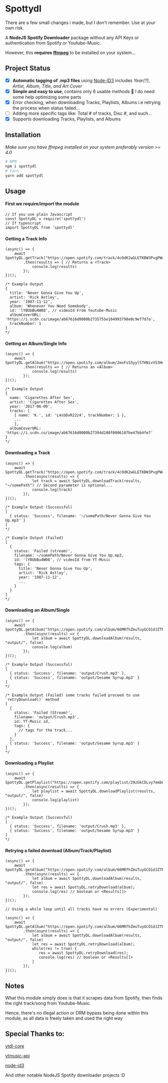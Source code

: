# Spottydl

There are a few small changes i made, but I don't remember.  Use at your own risk.

A **NodeJS Spotify Downloader** package without any API Keys or authentication from Spotify or Youtube-Music.

However, this **requires [ffmpeg](https://ffmpeg.org/download.html)** to be installed on your system...

## Project Status

- [x] **Automatic tagging of .mp3 files** using [Node-ID3](https://github.com/Zazama/node-id3) includes _Year(?), Artist, Album, Title, and Art Cover_
- [x] **Simple and easy to use**, contains only 6 usable methods 🤔 I do need some help optimizing some parts
- [x] Error checking, when downloading Tracks, Playlists, Albums i.e retrying the process when status failed...
- [ ] Adding more specific tags like: Total # of tracks, Disc #, and such...
- [x] Supports downloading Tracks, Playlists, and Albums

## Installation 

_Make sure you have ffmpeg installed on your system preferably version >= 4.0_

```sh
# NPM
npm i spottydl
# Yarn
yarn add spottydl
```

## Usage

#### First we require/import the module

```JS
// If you use plain Javascript
const SpottyDL = require('spottydl')
// If typescript
import SpottyDL from 'spottydl'
```

#### Getting a Track Info

```JS
(async() => {
    await SpottyDL.getTrack("https://open.spotify.com/track/4cOdK2wGLETKBW3PvgPWqT")
        .then(results => { // Returns a <Track>
            console.log(results)
        });
})();

/* Example Output
{
  title: 'Never Gonna Give You Up',
  artist: 'Rick Astley',
  year: '1987-11-12',
  album: 'Whenever You Need Somebody',
  id: 'lYBUbBu4W08', // videoId From Youtube-Music
  albumCoverURL: 'https://i.scdn.co/image/ab67616d0000b2735755e164993798e0c9ef7d7a',
  trackNumber: 1
}
*/
```

#### Getting an Album/Single Info

```JS
(async() => {
    await SpottyDL.getAlbum("https://open.spotify.com/album/2mxFsS5yylSTHNivV53HoA")
        .then(results => { // Returns an <Album>
            console.log(results)
        });
})();

/* Example Output
{
  name: 'Cigarettes After Sex',
  artist: 'Cigarettes After Sex',
  year: '2017-06-09',
  tracks: [
    { name: 'K.', id: 'L4sbDxR22z4', trackNumber: 1 },
    ...
    ],
  albumCoverURL: 'https://i.scdn.co/image/ab67616d0000b27394d280f0006107be47bb4fe7'
}
*/
```

#### Downloading a Track

```JS
(async() => {
    await SpottyDL.getTrack("https://open.spotify.com/track/4cOdK2wGLETKBW3PvgPWqT")
        .then(async(results) => {
            let track = await SpottyDL.downloadTrack(results, "~/somePath") // Second parameter is optional...
            console.log(track)
        });
})();

/* Example Output (Successful)
[ 
  { status: 'Success', filename: '~/somePath/Never Gonna Give You Up.mp3' }
]
*/

/* Example Output (Failed)
[ 
  { 
    status: 'Failed (stream)', 
    filename: ~/somePath/Never Gonna Give You Up.mp3, 
    id: 'lYBUbBu4W08', // videoId from YT-Music
    tags: {
      title: 'Never Gonna Give You Up',
      artist: 'Rick Astley',
      year: '1987-11-12',
      ...
    }
  }
]
*/
```

#### Downloading an Album/Single

```JS
(async() => {
    await SpottyDL.getAlbum("https://open.spotify.com/album/66MRfhZmuTuyGCO1dJZTRB")
        .then(async(results) => {
            let album = await SpottyDL.downloadAlbum(results, "output/", false)
            console.log(album)
        });
})();

/* Example Output (Successful)
[
  { status: 'Success', filename: 'output/Crush.mp3' },
  { status: 'Success', filename: 'output/Sesame Syrup.mp3' }
]
*/

/* Example Output (Failed) some tracks failed proceed to use `retryDownload()` method
[
  { 
    status: 'Failed (Stream)', 
    filename: 'output/Crush.mp3',
    id: YT-Music id, 
    tags: {
      // tags for the track... 
    }
  },
  { status: 'Success', filename: 'output/Sesame Syrup.mp3' }
]
*/
```

#### Downloading a Playlist

```JS
(async() => {
    await SpottyDL.getPlaylist("https://open.spotify.com/playlist/29zGkCDLvy7embGQEwuqGj")
        .then(async(results) => {
            let playlist = await SpottyDL.downloadPlaylist(results, "output/", false)
            console.log(playlist)
        });
})();

/* Example Output (Successful)
[
  { status: 'Success', filename: 'output/Crush.mp3' },
  { status: 'Success', filename: 'output/Sesame Syrup.mp3' }
]
*/
```

#### Retrying a failed download (Album/Track/Playlist)

```JS
(async() => {
    await SpottyDL.getAlbum("https://open.spotify.com/album/66MRfhZmuTuyGCO1dJZTRB")
        .then(async(results) => {
            let album = await SpottyDL.downloadAlbum(results, "output/", false)
            let res = await SpottyDL.retryDownload(album); 
            console.log(res) // boolean or <Results[]>
        });
})();

// Using a while loop until all tracks have no errors (Experimental)

(async() => {
    await SpottyDL.getAlbum("https://open.spotify.com/album/66MRfhZmuTuyGCO1dJZTRB")
        .then(async(results) => {
            let album = await SpottyDL.downloadAlbum(results, "output/", false)
            let res = await SpottyDL.retryDownload(album); 
            while(res != true) {
               res = await SpottyDL.retryDownload(res);
               console.log(res) // boolean or <Results[]>
            }
        });
})();
```

## Notes

What this module simply does is that it scrapes data from Spotify, then finds the right track/song from Youtube-Music.

Hence, there's no illegal action or DRM bypass being done within this module, as all data is freely taken and used the right way

## Special Thanks to:

[ytdl-core](https://github.com/fent/node-ytdl-core)

[ytmusic-api](https://github.com/zS1L3NT/ts-npm-ytmusic-api)

[node-id3](https://github.com/Zazama/node-id3)

And other notable NodeJS Spotify downloader projects :D
